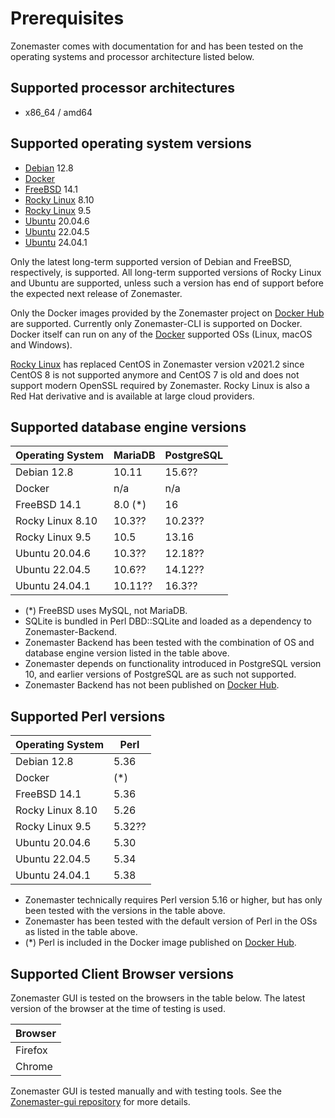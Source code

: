 # Prerequisites

Zonemaster comes with documentation for and has been tested on the operating systems
and processor architecture listed below.

## Supported processor architectures

* x86_64 / amd64

## Supported operating system versions

* [Debian] 12.8
* [Docker]
* [FreeBSD] 14.1
* [Rocky Linux] 8.10
* [Rocky Linux] 9.5
* [Ubuntu] 20.04.6
* [Ubuntu] 22.04.5
* [Ubuntu] 24.04.1

Only the latest long-term supported version of Debian and FreeBSD, respectively,
is supported. All long-term supported versions of Rocky Linux and Ubuntu are
supported, unless such a version has end of support before the expected next
release of Zonemaster.

Only the Docker images provided by the Zonemaster project on [Docker Hub] are
supported. Currently only Zonemaster-CLI is supported on Docker. Docker itself
can run on any of the [Docker] supported OSs (Linux, macOS and Windows).

[Rocky Linux] has replaced CentOS in Zonemaster version v2021.2 since CentOS 8
is not supported anymore and CentOS 7 is old and does not support modern OpenSSL
required by Zonemaster. Rocky Linux is also a Red Hat derivative and is available
at large cloud providers.

## Supported database engine versions

Operating System | MariaDB | PostgreSQL
---------------- | --------| ---------------
Debian 12.8      | 10.11   | 15.6??
Docker           | n/a     | n/a
FreeBSD 14.1     | 8.0 (*) | 16
Rocky Linux 8.10 | 10.3??    | 10.23??
Rocky Linux 9.5  | 10.5    | 13.16
Ubuntu 20.04.6   | 10.3??    | 12.18??
Ubuntu 22.04.5   | 10.6??    | 14.12??
Ubuntu 24.04.1   | 10.11??   | 16.3??

* (*) FreeBSD uses MySQL, not MariaDB.
* SQLite is bundled in Perl DBD::SQLite and loaded as a dependency to
  Zonemaster-Backend.
* Zonemaster Backend has been tested with the combination of OS and database
  engine version listed in the table above.
* Zonemaster depends on functionality introduced in PostgreSQL version 10, and
  earlier versions of PostgreSQL are as such not supported.
* Zonemaster Backend has not been published on [Docker Hub].

## Supported Perl versions

Operating System | Perl
---------------- | ----
Debian 12.8      | 5.36
Docker           | (*)
FreeBSD 14.1     | 5.36
Rocky Linux 8.10 | 5.26
Rocky Linux 9.5  | 5.32??
Ubuntu 20.04.6   | 5.30
Ubuntu 22.04.5   | 5.34
Ubuntu 24.04.1   | 5.38


* Zonemaster technically requires Perl version 5.16 or higher, but has only been tested with the versions in the table above. 
* Zonemaster has been tested with the default version of Perl in the OSs as
  listed in the table above.
* (*) Perl is included in the Docker image published on [Docker Hub].

## Supported Client Browser versions

Zonemaster GUI is tested on the browsers in the table below.
The latest version of the browser at the time of testing is used.

Browser |
------- |
Firefox |
Chrome  |


Zonemaster GUI is tested manually and with testing tools. See the
[Zonemaster-gui repository][Zonemaster-GUI] for more details.

[Debian]:                              https://www.debian.org/
[Docker Hub]:                          https://hub.docker.com/u/zonemaster
[Docker]:                              https://www.docker.com/get-started/
[FreeBSD]:                             https://www.freebsd.org/
[Rocky Linux]:                         https://rockylinux.org/
[Ubuntu]:                              https://ubuntu.com/
[Zonemaster-GUI]:                      https://github.com/zonemaster/zonemaster-gui

